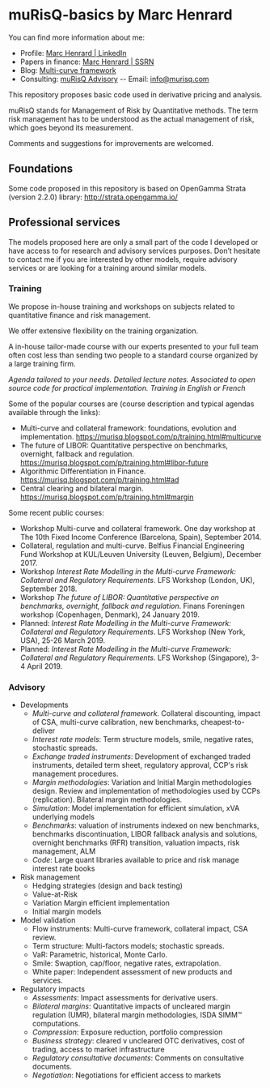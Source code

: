 # muRisQ-basics by Marc Henrard

You can find more information about me:
* Profile: [Marc Henrard | LinkedIn](https://www.linkedin.com/in/marchenrard/)
* Papers in finance: [Marc Henrard | SSRN](http://ssrn.com/author=352726)
* Blog: [Multi-curve framework](http://multi-curve-framework.blogspot.com)
* Consulting: [muRisQ Advisory](http://murisq.com/) -- Email: [info@murisq.com](mailto:info@murisq.com)

This repository proposes basic code used in derivative pricing and analysis.

muRisQ stands for Management of Risk by Quantitative methods. The term risk management has to be understood as the actual management of risk, which goes beyond its measurement.

Comments and suggestions for improvements are welcomed.

## Foundations

Some code proposed in this repository is based on OpenGamma Strata (version 2.2.0) library: http://strata.opengamma.io/


## Professional services

The models proposed here are only a small part of the code I developed or have access to for research and advisory services purposes. Don’t hesitate to contact me if you are interested by other models, require advisory services or are looking for a training around similar models.

### Training

We propose in-house training and workshops on subjects related to quantitative finance and risk management.

We offer extensive flexibility on the training organization.

A in-house tailor-made course with our experts presented to your full team often cost less than sending two people to a standard course organized by a large training firm.

*Agenda tailored to your needs. Detailed lecture notes.*
*Associated to open source code for practical implementation.*
*Training in English or French*

Some of the popular courses are (course description and typical agendas available through the links):
* Multi-curve and collateral framework: foundations, evolution and implementation. <https://murisq.blogspot.com/p/training.html#multicurve>
* The future of LIBOR: Quantitative perspective on benchmarks, overnight, fallback and regulation. <https://murisq.blogspot.com/p/training.html#libor-future>
* Algorithmic Differentiation in Finance. <https://murisq.blogspot.com/p/training.html#ad>
* Central clearing and bilateral margin. <https://murisq.blogspot.com/p/training.html#margin>

Some recent public courses:
* Workshop Multi-curve and collateral framework. One day workshop at The 10th Fixed Income Conference (Barcelona, Spain), September 2014.
* Collateral, regulation and multi-curve. Belfius Financial Engineering Fund Workshop at KUL/Leuven University (Leuven, Belgium), December 2017.
* Workshop *Interest Rate Modelling in the Multi-curve Framework: Collateral and Regulatory Requirements*. LFS Workshop (London, UK), September 2018.
* Workshop *The future of LIBOR: Quantitative perspective on benchmarks, overnight, fallback and regulation*. Finans Foreningen workshop (Copenhagen, Denmark), 24 January 2019.
* Planned: *Interest Rate Modelling in the Multi-curve Framework: Collateral and Regulatory Requirements*. LFS Workshop (New York, USA), 25-26 March 2019.
* Planned: *Interest Rate Modelling in the Multi-curve Framework: Collateral and Regulatory Requirements*. LFS Workshop (Singapore), 3-4 April 2019.

### Advisory

* Developments
    * *Multi-curve and collateral framework*. Collateral discounting, impact of CSA, multi-curve calibration, new benchmarks, cheapest-to-deliver
    * *Interest rate models*: Term structure models, smile, negative rates, stochastic spreads.
    * *Exchange traded instruments*: Development of exchanged traded instruments, detailed term sheet, regulatory approval, CCP's risk management procedures.
    * *Margin methodologies*: Variation and Initial Margin methodologies design. Review and implementation of methodologies used by CCPs (replication). Bilateral margin methodologies.
    * *Simulation*: Model implementation for efficient simulation, xVA underlying models 
    * *Benchmarks*: valuation of instruments indexed on new benchmarks, benchmarks discontinuation, LIBOR fallback analysis and solutions, overnight benchmarks (RFR) transition, valuation impacts, risk management, ALM
    * *Code*: Large quant libraries available to price and risk manage interest rate books
* Risk management
	* Hedging strategies (design and back testing)
	* Value-at-Risk
	* Variation Margin efficient implementation
	* Initial margin models 
* Model validation
	* Flow instruments: Multi-curve framework, collateral impact, CSA review.
	* Term structure: Multi-factors models; stochastic spreads.
	* VaR: Parametric, historical, Monte Carlo.
	* Smile: Swaption, cap/floor, negative rates, extrapolation.
	* White paper: Independent assessment of new products and services.
* Regulatory impacts
    * *Assessments*: Impact assessments for derivative users.
    * *Bilateral margins*: Quantitative impacts of uncleared margin regulation (UMR), bilateral margin methodologies, ISDA SIMM™ computations.
    * *Compression*: Exposure reduction, portfolio compression
    * *Business strategy*: cleared v uncleared OTC derivatives, cost of trading, access to market infrastructure
    * *Regulatory consultative documents*: Comments on consultative documents.
    * *Negotiation*: Negotiations for efficient access to markets
    